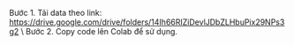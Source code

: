 Bước 1. Tải data theo link: https://drive.google.com/drive/folders/14Ih66RIZiDevlJDbZLHbuPix29NPs3g2 \\
Bước 2. Copy code lên Colab để sử dụng.
